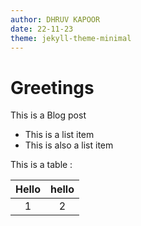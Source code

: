 ```yaml
---
author: DHRUV KAPOOR
date: 22-11-23
theme: jekyll-theme-minimal
---
```


# Greetings

This is a Blog post 

- This is a list item
- This is also a list item

This is a table :

| Hello | hello |
| :---: | :---: |
|   1   |   2   |
